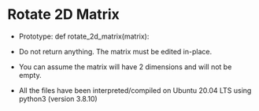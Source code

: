 # Rotate 2D Matrix

* Prototype: def rotate_2d_matrix(matrix):
* Do not return anything. The matrix must be edited in-place.
* You can assume the matrix will have 2 dimensions and will not be empty.

* All the files have been interpreted/compiled on Ubuntu 20.04 LTS using python3 (version 3.8.10)